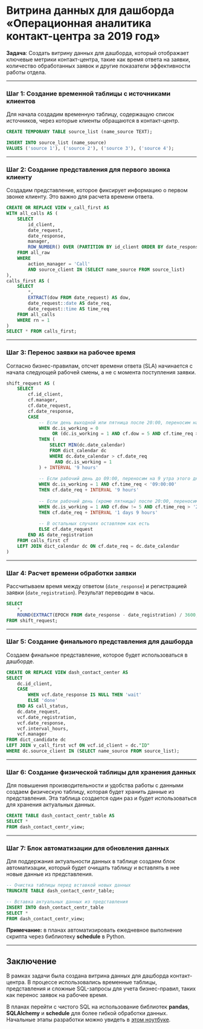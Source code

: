 # Витрина данных для дашборда «Операционная аналитика контакт-центра за 2019 год»

**Задача**: Создать витрину данных для дашборда, который отображает ключевые метрики контакт-центра, такие как время ответа на заявки, количество обработанных заявок и другие показатели эффективности работы отдела.

---

### Шаг 1: Создание временной таблицы с источниками клиентов

Для начала создадим временную таблицу, содержащую список источников, через которые клиенты обращаются в контакт-центр.

```sql
CREATE TEMPORARY TABLE source_list (name_source TEXT);

INSERT INTO source_list (name_source) 
VALUES ('source 1'), ('source 2'), ('source 3'), ('source 4');
```

---

### Шаг 2: Создание представления для первого звонка клиенту

Создадим представление, которое фиксирует информацию о первом звонке клиенту. Это важно для расчета времени ответа.

```sql
CREATE OR REPLACE VIEW v_call_first AS
WITH all_calls AS (
    SELECT 
        id_client,
        date_request,
        date_response,
        manager,
        ROW_NUMBER() OVER (PARTITION BY id_client ORDER BY date_response ASC) AS rn
    FROM all_raw
    WHERE 
        action_manager = 'Call'
        AND source_client IN (SELECT name_source FROM source_list)
),
calls_first AS (
    SELECT 
        *,
        EXTRACT(dow FROM date_request) AS dow,
        date_request::date AS date_req,
        date_request::time AS time_req
    FROM all_calls
    WHERE rn = 1
)
SELECT * FROM calls_first;
```

---

### Шаг 3: Перенос заявки на рабочее время

Согласно бизнес-правилам, отсчет времени ответа (SLA) начинается с начала следующей рабочей смены, а не с момента поступления заявки.

```sql
shift_request AS (
    SELECT 
        cf.id_client,
        cf.manager,
        cf.date_request,
        cf.date_response,
        CASE
            -- Если день выходной или пятница после 20:00, переносим на первый рабочий день
            WHEN dc.is_working = 0
                 OR (dc.is_working = 1 AND cf.dow = 5 AND cf.time_req > '20:00:00')
            THEN (
                SELECT MIN(dc.date_calendar)
                FROM dict_calendar dc
                WHERE dc.date_calendar > cf.date_req 
                  AND dc.is_working = 1
            ) + INTERVAL '9 hours'
            
            -- Если рабочий день до 09:00, переносим на 9 утра этого дня
            WHEN dc.is_working = 1 AND cf.time_req < '09:00:00'
            THEN cf.date_req + INTERVAL '9 hours'
            
            -- Если рабочий день (кроме пятницы) после 20:00, переносим на 9 утра следующего дня
            WHEN dc.is_working = 1 AND cf.dow != 5 AND cf.time_req > '20:00:00'
            THEN cf.date_req + INTERVAL '1 days 9 hours'
            
            -- В остальных случаях оставляем как есть
            ELSE cf.date_request
        END AS date_registration
    FROM calls_first cf
    LEFT JOIN dict_calendar dc ON cf.date_req = dc.date_calendar
)
```

---

### Шаг 4: Расчет времени обработки заявки

Рассчитываем время между ответом (`date_response`) и регистрацией заявки (`date_registration`). Результат переводим в часы.

```sql
SELECT 
    *,
    ROUND(EXTRACT(EPOCH FROM date_response - date_registration) / 3600, 2) AS interval_hours
FROM shift_request;
```

---

### Шаг 5: Создание финального представления для дашборда

Создаем финальное представление, которое будет использоваться в дашборде.

```sql
CREATE OR REPLACE VIEW dash_contact_center AS
SELECT 
    dc.id_client,
    CASE
        WHEN vcf.date_response IS NULL THEN 'wait'
        ELSE 'done'
    END AS call_status,
    dc.date_request,
    vcf.date_registration,
    vcf.date_response,
    vcf.interval_hours,
    vcf.manager
FROM dict_candidate dc
LEFT JOIN v_call_first vcf ON vcf.id_client = dc."ID"
WHERE dc.source_client IN (SELECT name_source FROM source_list);
```

---

### Шаг 6: Создание физической таблицы для хранения данных

Для повышения производительности и удобства работы с данными создаем физическую таблицу, которая будет хранить данные из представления. Эта таблица создается один раз и будет использоваться для хранения актуальных данных.

```sql
CREATE TABLE dash_contact_centr_table AS
SELECT * 
FROM dash_contact_centr_view;
```

---

### Шаг 7: Блок автоматизации для обновления данных

Для поддержания актуальности данных в таблице создаем блок автоматизации, который будет очищать таблицу и вставлять в нее новые данные из представления.

```sql
-- Очистка таблицы перед вставкой новых данных
TRUNCATE TABLE dash_contact_centr_table;

-- Вставка актуальных данных из представления
INSERT INTO dash_contact_centr_table
SELECT *
FROM dash_contact_centr_view;
```
**Примечание:** в планах автоматизировать ежедневное выполнение скрипта через библиотеку **schedule** в Python.


---

## Заключение

В рамках задачи была создана витрина данных для дашборда контакт-центра. В процессе использовались временные таблицы, представления и сложные SQL-запросы для учета бизнес-правил, таких как перенос заявок на рабочее время.

В планах перейти с чистого SQL на использование библиотек **pandas**, **SQLAlchemy** и **schedule** для более гибкой обработки данных. Начальные этапы разработки можно увидеть в [этом ноутбуке](contact-centr.ipynb).
